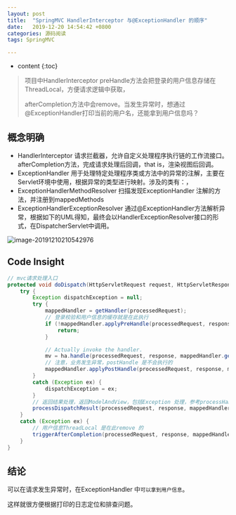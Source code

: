 ```yaml
---
layout: post
title:  "SpringMVC HandlerInterceptor 与@ExceptionHandler 的顺序"
date:   2019-12-20 14:54:42 +0800
categories: 源码阅读
tags: SpringMVC

---
```

* content
{:toc}

> 项目中HandlerInterceptor preHandle方法会把登录的用户信息存储在ThreadLocal，方便请求逻辑中获取，
> 
> afterCompletion方法中会remove。当发生异常时，想通过@ExceptionHandler打印当前的用户名，还能拿到用户信息吗？

## 概念明确

* HandlerInterceptor 请求拦截器，允许自定义处理程序执行链的工作流接口。afterCompletion方法，完成请求处理后回调，that is，渲染视图后回调。
* ExceptionHandler 用于处理特定处理程序类或方法中的异常的注解，主要在Servlet环境中使用，根据异常的类型进行映射。涉及的类有：，
* ExceptionHandlerMethodResolver 扫描发现ExceptionHandler 注解的方法，并注册到mappedMethods
* ExceptionHandlerExceptionResolver 通过@ExceptionHandler方法解析异常，根据如下的UML得知，最终会以HandlerExceptionResolver接口的形式，在DispatcherServlet中调用。

![image-20191210210542976](D:\Users\yangpan3\AppData\Roaming\Typora\typora-user-images\image-20191210210542976.png)

## Code Insight

```java
// mvc请求处理入口
protected void doDispatch(HttpServletRequest request, HttpServletResponse response) throws Exception {
    try {
        Exception dispatchException = null;
        try {
            mappedHandler = getHandler(processedRequest);
            // 登录校验和用户信息的缓存就是在此执行
            if (!mappedHandler.applyPreHandle(processedRequest, response)) {
                return;
            }

            // Actually invoke the handler.
            mv = ha.handle(processedRequest, response, mappedHandler.getHandler());
            // 注意，业务发生异常，postHandle 是不会执行的
            mappedHandler.applyPostHandle(processedRequest, response, mv);
        }
        catch (Exception ex) {
            dispatchException = ex;
        }
        // 返回结果处理，返回ModelAndView，包括Exception 处理，参考processHandlerException
        processDispatchResult(processedRequest, response, mappedHandler, mv, dispatchException);
    }
    catch (Exception ex) {
        // 用户信息ThreadLocal 是在此remove 的
        triggerAfterCompletion(processedRequest, response, mappedHandler, ex);
    }
}
```

## 结论

可以在请求发生异常时，在ExceptionHandler 中`可以拿到用户信息`。

这样就很方便根据打印的日志定位和排查问题。